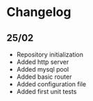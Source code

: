 # Changelog

## 25/02

- Repository initialization
- Added http server
- Added mysql pool
- Added basic router
- Added configuration file
- Added first unit tests